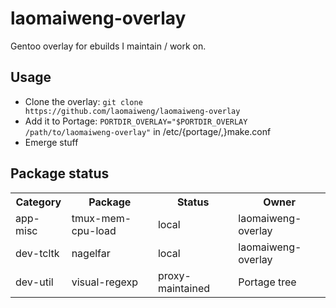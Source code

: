 laomaiweng-overlay
==================

Gentoo overlay for ebuilds I maintain / work on.

Usage
-----

* Clone the overlay: `git clone https://github.com/laomaiweng/laomaiweng-overlay`
* Add it to Portage: `PORTDIR_OVERLAY="$PORTDIR_OVERLAY /path/to/laomaiweng-overlay"` in /etc/{portage/,}make.conf
* Emerge stuff

Package status
--------------

<table>
  <tr>
    <th>Category</th><th>Package</th><th>Status</th><th>Owner</th>
  </tr>
  <tr>
    <td>app-misc</td><td>tmux-mem-cpu-load</td><td>local</td><td>laomaiweng-overlay</td>
  </tr>
  <tr>
    <td>dev-tcltk</td><td>nagelfar</td><td>local</td><td>laomaiweng-overlay</td>
  </tr>
  <tr>
    <td>dev-util</td><td>visual-regexp</td><td>proxy-maintained</td><td>Portage tree</td>
  </tr>
</table>
